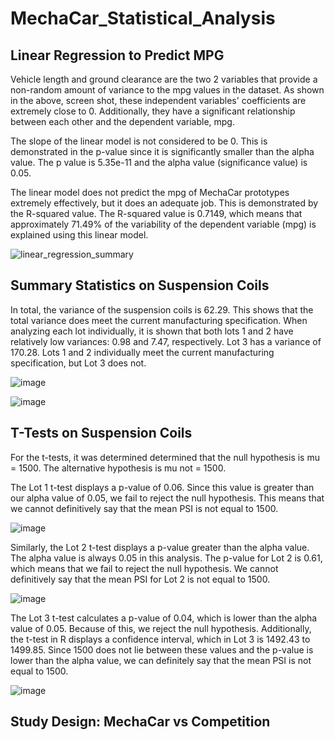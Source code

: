 # MechaCar_Statistical_Analysis

## Linear Regression to Predict MPG

Vehicle length and ground clearance are the two 2  variables that provide a non-random amount of variance to the mpg values in the dataset. As shown in the above, screen shot, these independent variables' coefficients are extremely close to 0. Additionally, they have a significant relationship between each other and the dependent variable, mpg.

The slope of the linear model is not considered to be 0. This is demonstrated in the p-value since it is significantly smaller than the alpha value. The p value is 5.35e-11 and the alpha value (significance value) is 0.05. 

The linear model does not predict the mpg of MechaCar prototypes extremely effectively, but it does an adequate job. This is demonstrated by the R-squared value. The R-squared value is 0.7149, which means that approximately 71.49% of the variability of the dependent variable (mpg) is explained using this linear model.  

![linear_regression_summary](https://user-images.githubusercontent.com/109561408/200986980-5ae1b3f2-bf07-4e6d-9cbc-e6535c4c4cbb.png)

## Summary Statistics on Suspension Coils

In total, the variance of the suspension coils is 62.29. This shows that the total variance does meet the current manufacturing specification. When analyzing each lot individually, it is shown that both lots 1 and 2 have relatively low variances: 0.98 and 7.47, respectively. Lot 3 has a variance of 170.28. Lots 1 and 2 individually meet the current manufacturing specification, but Lot 3 does not. 

![image](https://user-images.githubusercontent.com/109561408/200987046-4e17187b-f7ec-43b7-951d-e84632ff9486.png)

![image](https://user-images.githubusercontent.com/109561408/200987100-b3ee6e47-5e87-43fa-be67-47b560e1186d.png)

## T-Tests on Suspension Coils

For the t-tests, it was determined determined that the null hypothesis is mu = 1500. The alternative hypothesis is mu not = 1500. 

The Lot 1 t-test displays a p-value of 0.06. Since this value is greater than our alpha value of 0.05, we fail to reject the null hypothesis. This means that we cannot definitively say that the mean PSI is not equal to 1500. 

![image](https://user-images.githubusercontent.com/109561408/200987281-076a9f0c-3dc9-4278-aa6b-a0e9e97415bb.png)

Similarly, the Lot 2 t-test displays a p-value greater than the alpha value. The alpha value is always 0.05 in this analysis. The p-value for Lot 2 is 0.61, which means that we fail to reject the null hypothesis. We cannot definitively say that the mean PSI for Lot 2 is not equal to 1500.

![image](https://user-images.githubusercontent.com/109561408/200987333-865a0f82-444e-4504-bff8-9429e53449dd.png)

The Lot 3 t-test calculates a p-value of 0.04, which is lower than the alpha value of 0.05. Because of this, we reject the null hypothesis. Additionally, the t-test in R displays a confidence interval, which in Lot 3 is 1492.43 to 1499.85. Since 1500 does not lie between these values and the p-value is lower than the alpha value, we can definitely say that the mean PSI is not equal to 1500. 

![image](https://user-images.githubusercontent.com/109561408/200987377-f6647830-679e-4fab-9d72-51399aed7b1b.png)

## Study Design: MechaCar vs Competition
